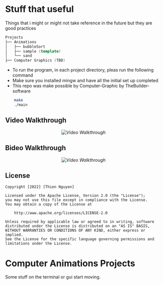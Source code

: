 # Stuff that useful

Things that i might or might not take reference in the future but they are good practices

```cpp
Projects
├── Animations
│   ├── bubbleSort
│   ├── sample (template)
│   └── sand
├── Computer Graphics (TBD)
```

- To run the program, in each project directory, pleas run the following command
- Make sure you installed mingw and have all the initial set up completed
- This repo was make possible by Computer-Graphic by TheBuilder-software

```bash
    make
    ./main
```

## Video Walkthrough

<p align="center"><i><img src='http://g.recordit.co/jv0GwWRJoO.gif' title='Video Walkthrough' width='' alt='Video Walkthrough' /> </i></p>

## Bideo Walkthrough

<p align="center"><i><img src='http://g.recordit.co/F37Yiorex0.gif' title='Video Walkthrough' width='' alt='Video Walkthrough' /> </i></p>

## License

    Copyright [2022] [Thien Nguyen]

    Licensed under the Apache License, Version 2.0 (the "License");
    you may not use this file except in compliance with the License.
    You may obtain a copy of the License at

        http://www.apache.org/licenses/LICENSE-2.0

    Unless required by applicable law or agreed to in writing, software
    distributed under the License is distributed on an "AS IS" BASIS,
    WITHOUT WARRANTIES OR CONDITIONS OF ANY KIND, either express or implied.
    See the License for the specific language governing permissions and
    limitations under the License.
# Computer Animations Projects
 Some stuff on the terminal or gui start moving.
